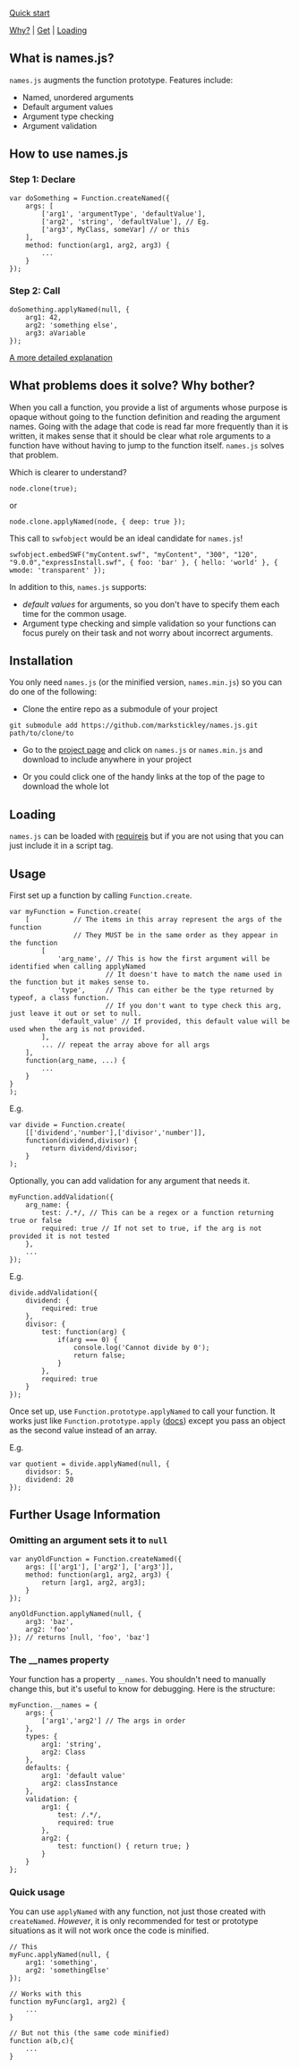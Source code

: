 [Quick start](#Quickstart)

[Why?](#Why) | [Get](#About) | [Loading](#Loading)


What is names.js? <a id="About"></a>
-----------------

`names.js` augments the function prototype. Features include:

* Named, unordered arguments
* Default argument values
* Argument type checking
* Argument validation


How to use names.js <a id="Quickstart"></a>
-------------------

### Step 1: Declare

```
var doSomething = Function.createNamed({
    args: [
        ['arg1', 'argumentType', 'defaultValue'],
        ['arg2', 'string', 'defaultValue'], // Eg.
        ['arg3', MyClass, someVar] // or this
    ],
    method: function(arg1, arg2, arg3) {
        ...
    }
});
```

### Step 2: Call

```
doSomething.applyNamed(null, {
    arg1: 42,
    arg2: 'something else',
    arg3: aVariable
});
```

[A more detailed explanation](#Usage)


What problems does it solve? Why bother? <a id="Why"></a>
----------------------------------------

When you call a function, you provide a list of arguments whose purpose is opaque without going to the function definition and reading the argument names. Going with the adage that code is read far more frequently than it is written, it makes sense that it should be clear what role arguments to a function have without having to jump to the function itself. `names.js` solves that problem.

Which is clearer to understand?

```
node.clone(true);
```

or

```
node.clone.applyNamed(node, { deep: true });
```

This call to `swfobject` would be an ideal candidate for `names.js`!

```
swfobject.embedSWF("myContent.swf", "myContent", "300", "120", "9.0.0","expressInstall.swf", { foo: 'bar' }, { hello: 'world' }, { wmode: 'transparent' });
```

In addition to this, `names.js` supports:

* *default values* for arguments, so you don't have to specify them each time for the common usage.
* Argument type checking and simple validation so your functions can focus purely on their task and not worry about incorrect arguments.




Installation <a id="Installation"></a>
------------

You only need `names.js` (or the minified version, `names.min.js`) so you can do one of the following:

* Clone the entire repo as a submodule of your project

```
git submodule add https://github.com/markstickley/names.js.git path/to/clone/to
```
    
* Go to the [project page](https://github.com/markstickley/names.js) and click on `names.js` or `names.min.js` and download to include anywhere in your project

* Or you could click one of the handy links at the top of the page to download the whole lot


Loading <a id="Loading"></a>
-------

`names.js` can be loaded with [requirejs](http://www.requirejs.org) but if you are not using that you can just include it in a script tag.



Usage <a id="Usage"></a>
-----

First set up a function by calling `Function.create`.

```
var myFunction = Function.create(
    [           // The items in this array represent the args of the function
                // They MUST be in the same order as they appear in the function
        [
            'arg_name', // This is how the first argument will be identified when calling applyNamed
                        // It doesn't have to match the name used in the function but it makes sense to.
            'type',     // This can either be the type returned by typeof, a class function.
                        // If you don't want to type check this arg, just leave it out or set to null.
            'default_value' // If provided, this default value will be used when the arg is not provided.
        ],
        ... // repeat the array above for all args
    ],
    function(arg_name, ...) {
        ...
    }
}
);
```

E.g.
```
var divide = Function.create(
    [['dividend','number'],['divisor','number']],
    function(dividend,divisor) {
        return dividend/divisor;
    }
);
```

Optionally, you can add validation for any argument that needs it.

```
myFunction.addValidation({
    arg_name: {
        test: /.*/, // This can be a regex or a function returning true or false
        required: true // If not set to true, if the arg is not provided it is not tested
    },
    ...
});
```

E.g.
```
divide.addValidation({
    dividend: {
        required: true
    },
    divisor: {
        test: function(arg) {
            if(arg === 0) {
                console.log('Cannot divide by 0');
                return false;
            }
        },
        required: true
    }
});
```

Once set up, use `Function.prototype.applyNamed` to call your function. It works just like `Function.prototype.apply` ([docs](https://developer.mozilla.org/en-US/docs/JavaScript/Reference/Global_Objects/Function/apply)) except you pass an object as the second value instead of an array. 

E.g.
```
var quotient = divide.applyNamed(null, {
    dividsor: 5,
    dividend: 20
});
```

Further Usage Information <a id="FurtherUsage"></a>
-------------------------

### Omitting an argument sets it to `null`

```
var anyOldFunction = Function.createNamed({
    args: [['arg1'], ['arg2'], ['arg3']],
    method: function(arg1, arg2, arg3) {
        return [arg1, arg2, arg3];
    }
});

anyOldFunction.applyNamed(null, {
    arg3: 'baz',
    arg2: 'foo'
}); // returns [null, 'foo', 'baz']
```


### The __names property

Your function has a property `__names`. You shouldn't need to manually change this, but it's useful to know for debugging. Here is the structure:

```
myFunction.__names = {
    args: {
        ['arg1','arg2'] // The args in order
    },
    types: {
        arg1: 'string',
        arg2: Class
    },
    defaults: {
        arg1: 'default value'
        arg2: classInstance
    },
    validation: {
        arg1: {
            test: /.*/,
            required: true
        },
        arg2: {
            test: function() { return true; }
        }
    }
};
```

### Quick usage

You can use `applyNamed` with any function, not just those created with `createNamed`. *However*, it is only recommended for test or prototype situations as it will not work once the code is minified.

```
// This
myFunc.applyNamed(null, {
    arg1: 'something',
    arg2: 'somethingElse'
});

// Works with this
function myFunc(arg1, arg2) {
    ...
}

// But not this (the same code minified)
function a(b,c){
    ...
}
```